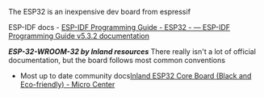 The ESP32 is an inexpensive dev board from espressif

ESP-IDF docs - [ESP-IDF Programming Guide - ESP32 - — ESP-IDF Programming Guide v5.3.2 documentation](https://docs.espressif.com/projects/esp-idf/en/stable/esp32/index.html)

***ESP-32-WROOM-32 by Inland resources***
There really isn't a lot of official documentation, but the board follows most common conventions
- Most up to date community docs[Inland ESP32 Core Board (Black and Eco-friendly) - Micro Center](https://community.microcenter.com/kb/articles/652-inland-esp32-core-board-black-and-eco-friendly)

